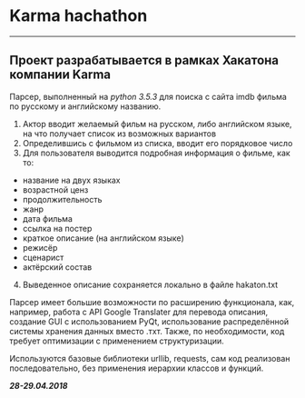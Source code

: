 # Karma hachathon

-----------------------

Проект разрабатывается в рамках Хакатона компании Karma
-----------------------

Парсер, выполненный на *python 3.5.3* для поиска с сайта imdb фильма по русскому и английскому названию.

1. Актор вводит желаемый фильм на русском, либо английском языке, на что получает список из возможных вариантов 
2. Определившись с фильмом из списка, вводит его порядковое число
3. Для пользователя выводится подробная информация о фильме, как то: 
  * название на двух языках 
  * возрастной ценз
  * продолжительность
  * жанр
  * дата фильма
  * ссылка на постер
  * краткое описание (на английском языке)
  * режисёр
  * сценарист
  * актёрский состав
 4. Выведенное описание сохраняется локально в файле hakaton.txt
 
 Парсер имеет большие возможности по расширению функционала, как, например, работа с API Google Translater для перевода описания, создание GUI с использованием PyQt, использование распределённой системы хранения данных вместо .тхт. Также, по необходимости, код требует оптимизации с применением структуризации.

Используются базовые библиотеки urllib, requests, сам код реализован последовательно, без применения иерархии классов и функций.


***28-29.04.2018***
